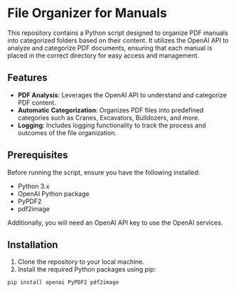 # File Organizer for Manuals

This repository contains a Python script designed to organize PDF manuals into categorized folders based on their content. It utilizes the OpenAI API to analyze and categorize PDF documents, ensuring that each manual is placed in the correct directory for easy access and management.

## Features

- **PDF Analysis**: Leverages the OpenAI API to understand and categorize PDF content.
- **Automatic Categorization**: Organizes PDF files into predefined categories such as Cranes, Excavators, Bulldozers, and more.
- **Logging**: Includes logging functionality to track the process and outcomes of the file organization.

## Prerequisites

Before running the script, ensure you have the following installed:
- Python 3.x
- OpenAI Python package
- PyPDF2
- pdf2image

Additionally, you will need an OpenAI API key to use the OpenAI services.

## Installation

1. Clone the repository to your local machine.
2. Install the required Python packages using pip:

```bash
pip install openai PyPDF2 pdf2image
